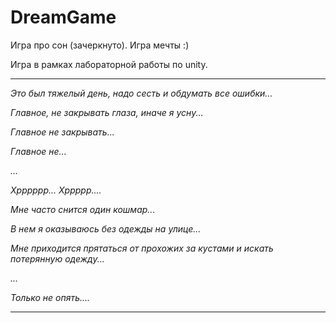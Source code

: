 # DreamGame
Игра про сон (зачеркнуто). Игра мечты :)

Игра в рамках лабораторной работы по unity.

____________________

_Это был тяжелый день, надо сесть и обдумать все ошибки..._

_Главное, не закрывать глаза, иначе я усну..._

_Главное не закрывать..._

_Главное не..._

_..._

_Хрррррр... Хррррр...._

_Мне часто снится один кошмар..._

_В нем я оказываюсь без одежды на улице..._

_Мне приходится прятаться от прохожих за кустами и искать потерянную одежду..._

_..._

_Только не опять...._
  
  ____________________

